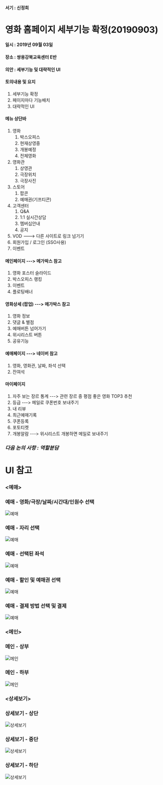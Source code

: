 #### 서기 : 신정희
# 영화 홈페이지 세부기능 확정(20190903)

#### 일시 : 2019년 09월 03일
#### 장소 : 쌍용강북교육센터 E반
#### 의안 : 세부기능 및 대략적인 UI

#### 토의내용 및 요지
1. 세부기능 확정
2. 페이지마다 기능배치
3. 대략적인 UI 

#### 메뉴 상단바  
1. 영화
   1. 박스오피스
   2. 현재상영중
   3. 개봉예정
   4. 전체영화    
2. 영화관
   1. 상영관
   2. 극장위치
   3. 극장사진 
3. 스토어
   1. 팝콘
   2. 예매권(기프티콘)   
4. 고객센터
   1. Q&A
   2. 1:1 실시간상담
   3. 멤버십안내
   4. 공지   
5. VOD ---> 다른 사이트로 링크 넘기기    
6. 회원가입 / 로그인 (SSO사용)    
7. 이벤트    

#### 메인페이지 ---> 메가박스 참고 
1. 영화 포스터 슬라이드   
2. 박스오피스 랭킹   
3. 이벤트   
4. 플로팅배너   

#### 영화상세 (팝업) ---> 메가박스 참고 
1. 영화 정보   
2. 댓글 & 별점   
3. 예매버튼 넘어가기   
4. 위시리스트 버튼   
5. 공유기능   

#### 예매페이지 ---> 네이버 참고 
1. 영화, 영화관, 날짜, 좌석 선택   
2. 잔여석   

#### 마이페이지      
1. 자주 보는 장르 통계 ---> 관련 장르 중 평점 좋은 영화 TOP3 추천
2. 등급 ---> 메일로 쿠폰번호 보내주기      
3. 내 리뷰      
4. 최근예매기록      
5. 쿠폰등록      
6. 포토티켓      
7. 개봉알람 ---> 위시리스트 개봉하면 메일로 보내주기   

### *다음 논의 사항 : 역할분담*  




# UI 참고


### <예매>
### 예매 - 영화/극장/날짜/시간대/인원수 선택				
![예매](https://github.com/HR-Kim/SUNNYSIDE3/blob/master/DOC/image/1.png)

### 예매 - 자리 선택	
![예매](https://github.com/HR-Kim/SUNNYSIDE3/blob/master/DOC/image/2.png)

### 예매 - 선택된 좌석		
![예매](https://github.com/HR-Kim/SUNNYSIDE3/blob/master/DOC/image/3.png)

### 예매 - 할인 및 예매권 선택	
![예매](https://github.com/HR-Kim/SUNNYSIDE3/blob/master/DOC/image/4.png)

### 예매 - 결제 방법 선택 및 결제  
![예매](https://github.com/HR-Kim/SUNNYSIDE3/blob/master/DOC/image/5.png)  


### <메인>
### 메인 - 상부					
![메인](https://github.com/HR-Kim/SUNNYSIDE3/blob/master/DOC/image/6.png)

### 메인 - 하부					
![메인](https://github.com/HR-Kim/SUNNYSIDE3/blob/master/DOC/image/7.png)  


### <상세보기>
### 상세보기 - 상단					
![상세보기](https://github.com/HR-Kim/SUNNYSIDE3/blob/master/DOC/image/8.png)

### 상세보기 - 중단				
![상세보기](https://github.com/HR-Kim/SUNNYSIDE3/blob/master/DOC/image/9.png)

### 상세보기 - 하단	
![상세보기](https://github.com/HR-Kim/SUNNYSIDE3/blob/master/DOC/image/10.png)  





